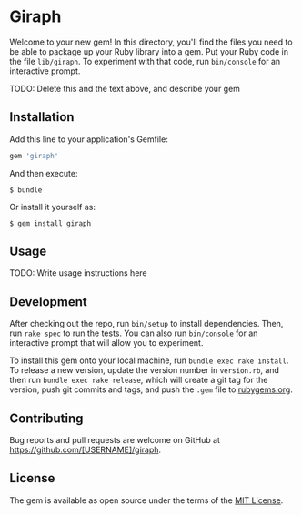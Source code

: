 # Giraph

Welcome to your new gem! In this directory, you'll find the files you need to be able to package up your Ruby library into a gem. Put your Ruby code in the file `lib/giraph`. To experiment with that code, run `bin/console` for an interactive prompt.

TODO: Delete this and the text above, and describe your gem

## Installation

Add this line to your application's Gemfile:

```ruby
gem 'giraph'
```

And then execute:

    $ bundle

Or install it yourself as:

    $ gem install giraph

## Usage

TODO: Write usage instructions here

## Development

After checking out the repo, run `bin/setup` to install dependencies. Then, run `rake spec` to run the tests. You can also run `bin/console` for an interactive prompt that will allow you to experiment.

To install this gem onto your local machine, run `bundle exec rake install`. To release a new version, update the version number in `version.rb`, and then run `bundle exec rake release`, which will create a git tag for the version, push git commits and tags, and push the `.gem` file to [rubygems.org](https://rubygems.org).

## Contributing

Bug reports and pull requests are welcome on GitHub at https://github.com/[USERNAME]/giraph.


## License

The gem is available as open source under the terms of the [MIT License](http://opensource.org/licenses/MIT).

